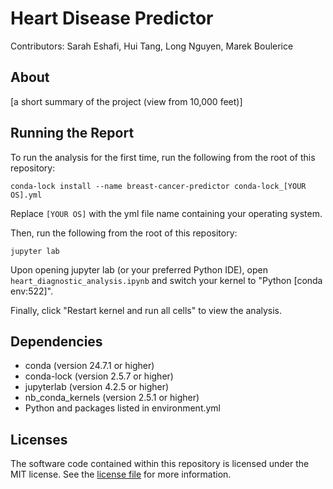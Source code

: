 # Heart Disease Predictor
Contributors: Sarah Eshafi, Hui Tang, Long Nguyen, Marek Boulerice

## About
[a short summary of the project (view from 10,000 feet)]

## Running the Report
To run the analysis for the first time, run the following from the root of this repository:

`conda-lock install --name breast-cancer-predictor conda-lock_[YOUR OS].yml`

Replace `[YOUR OS]` with the yml file name containing your operating system.

Then, run the following from the root of this repository:

`jupyter lab`

Upon opening jupyter lab (or your preferred Python IDE), open `heart_diagnostic_analysis.ipynb` and switch your kernel to "Python [conda env:522]".

Finally, click "Restart kernel and run all cells" to view the analysis.

## Dependencies
- conda (version 24.7.1 or higher)
- conda-lock (version 2.5.7 or higher)
- jupyterlab (version 4.2.5 or higher)
- nb_conda_kernels (version 2.5.1 or higher)
- Python and packages listed in environment.yml

## Licenses
The software code contained within this repository is licensed under the MIT license. See the [license file](https://github.com/UBC-MDS/DSCI-522-2425-team35-Heart_disease_diagnostic_machine/blob/main/LICENSE) for more information.